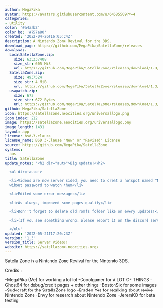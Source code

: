 ```yaml
---
author: MegaPika
avatar: https://avatars.githubusercontent.com/u/64685509?v=4
categories:
- utility
color: '#a4aab2'
color_bg: '#757a80'
created: '2022-04-26T16:05:24Z'
description: A Nintendo Zone Revival for the 3DS.
download_page: https://github.com/MegaPika/SatellaZone/releases
downloads:
  LocalSatellaZone.zip:
    size: 635337408
    size_str: 605 MiB
    url: https://github.com/MegaPika/SatellaZone/releases/download/1.3/LocalSatellaZone.zip
  SatellaZone.zip:
    size: 4937524
    size_str: 4 MiB
    url: https://github.com/MegaPika/SatellaZone/releases/download/1.3/SatellaZone.zip
  usapatch.zip:
    size: 672
    size_str: 672 Bytes
    url: https://github.com/MegaPika/SatellaZone/releases/download/1.3/usapatch.zip
github: MegaPika/SatellaZone
icon: https://satellazone.neocities.org/universallogo.png
icon_index: 212
image: https://satellazone.neocities.org/universallogo.png
image_length: 1431
layout: app
license: bsd-3-clause
license_name: BSD 3-Clause "New" or "Revised" License
source: https://github.com/MegaPika/SatellaZone
systems:
- 3DS
title: SatellaZone
update_notes: '<h2 dir="auto">Big update!</h2>

  <ul dir="auto">

  <li>Videos are now server sided, you need to creat a hotspot named "NintendoSpotPass1"
  wihout password to watch them</li>

  <li>Edited some error messages</li>

  <li>As always, improved some pages quality</li>

  <li>Don''t forget to delete old romfs folder like on every updates!</li>

  <li>(If you see something wrong, please report it on the discord server, thanks!)</li>

  </ul>'
updated: '2022-05-21T17:20:23Z'
version: '1.3'
version_title: Server Videos!
website: https://satellazone.neocities.org/
---
```

Satella Zone is a Nintendo Zone Revival for the Nintendo 3DS.

Credits :

-MegaPika (Me) for working a lot lol
-Cooolgamer for A LOT OF THINGS
-Ghost64 for debug/credit pages + other things
-BostonSix for some images
-Sudocraft for the SatellaZone logo
-Braden Yes for retalking about revive Nintendo Zone
-Envy for research about Nintendo Zone
-JeremKO for beta testing